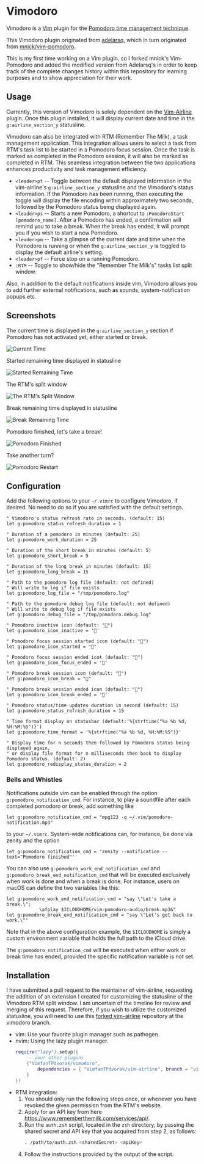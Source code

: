 Vimodoro
========

Vimodoro is a [Vim](http://www.vim.org) plugin for the [Pomodoro time management technique](http://www.pomodorotechnique.com/).

This Vimodoro plugin originated from [adelarsq](https://github.com/adelarsq/vim-pomodoro), which in turn originated
from [mnick/vim-pomodoro](https://github.com/mnick/vim-pomodoro).

This is my first time working on a Vim plugin, so I forked mnick's Vim-Pomodoro
and added the modified version from Adelarsq's in order to keep track of the
complete changes history within this repository for learning purposes and to
show appreciation for their work.

Usage
-----
Currently, this version of Vimodoro is solely dependent on the [Vim-Airline](https://github.com/vim-airline/vim-airline)
plugin. Once this plugin installed, it will display current date and time in the
`g:airline_section_y` statusline.

Vimodoro can also be integrated with RTM (Remember The Milk), a task management
application. This integration allows users to select a task from RTM's task list
to be started in a Pomodoro focus session. Once the task is marked as completed
in the Pomodoro session, it will also be marked as completed in RTM. This
seamless integration between the two applications enhances productivity and task
management efficiency.

* `<leader>pt` -- Toggle between the default displayed information in the
  vim-airline's `g:airline_section_y` statusline and the Vimodoro's status
  information. If the Pomodoro has been running, then executing the toggle will
  display the file encoding within approximately two seconds, followed by the
  Pomodoro status being displayed again.
* `<leader>ps` -- Starts a new Pomodoro, a shortcut to `:PomodoroStart
  [pomodoro_name]`.
    After a Pomodoro has ended, a confirmation will remind you to take a break.
    When the break has ended, it will prompt you if you wish to start a new
    Pomodoro.
* `<leader>pm` -- Take a glimpse of the current date and time when the Pomodoro
  is running or when the `g:airline_section_y` is toggled to display the default
  airline's setting.
* `<leader>pf` -- Force stop on a running Pomodoro.
* `:RTM` -- Toggle to show/hide the "Remember The Milk's" tasks list split window.

Also, in addition to the default notifications inside vim, Vimodoro allows
you to add further external notifications, such as sounds, system-notification
popups etc.

Screenshots
-----------
The current time is displayed in the `g:airline_section_y` section if Pomodoro
has not activated yet, either started or break.

![Current Time](img/ShowCurrentTime.png)

Started remaining time displayed in statusline

![Started Remaining Time](img/StartedRemainingTime.png)

The RTM's split window

![The RTM's Split Window](img/TheRTMSplitWindow.png)

Break remaining time displayed in statusline

![Break Remaining Time](img/BreakRemainingTime.png)

Pomodoro finished, let's take a break!

![Pomodoro Finished](img/LetsTakeABreak.png)

Take another turn?

![Pomodoro Restart](img/LetsGetBackToWork.png)

Configuration
-------------
Add the following options to your `~/.vimrc` to configure Vimodoro, if desired.
No need to do so if you are satisfied with the default settings.

    " Vimodoro's status refresh rate in seconds. (default: 15)
    let g:pomodoro_status_refresh_duration = 1

    " Duration of a pomodoro in minutes (default: 25)
    let g:pomodoro_work_duration = 25

    " Duration of the short break in minutes (default: 5)
    let g:pomodoro_short_break = 5

    " Duration of the long break in minutes (default: 15)
    let g:pomodoro_long_break = 15

    " Path to the pomodoro log file (default: not defined)
    " Will write to log if file exists
    let g:pomodoro_log_file = "/tmp/pomodoro.log"

    " Path to the pomodoro debug log file (default: not defined)
    " Will write to debug log if file exists
    let g:pomodoro_debug_file = "/tmp/pomodoro.debug.log"

    " Pomodoro inactive icon (default: "🤖")
    let g:pomodoro_icon_inactive = '🤖'

    " Pomodoro focus session started icon (default: "🍅")
    let g:pomodoro_icon_started = "🍅"

    " Pomodoro focus session ended icot (default: "🌭")
    let g:pomodoro_icon_focus_ended = '🌭'

    " Pomodoro break session icon (default: "🍕")
    let g:pomodoro_icon_break = "🍕"

    " Pomodoro break session ended icon (default: "🍏")
    let g:pomodoro_icon_break_ended = '🍏'

    " Pomodoro status/time updates duration in second (default: 15)
    let g:pomodoro_status_refresh_duration = 15

    " Time format display on statusbar (default:'%{strftime("%a %b %d, %H:%M:%S")}')
    let g:pomodoro_time_format = '%{strftime("%a %b %d, %H:%M:%S")}'

    " Display time for n seconds then followed by Pomodoro status being displayed again,
    " or display file format for n milliseconds then back to display Pomodoro status. (default: 2)
    let g:pomodoro_redisplay_status_duration = 2


### Bells and Whistles
Notifications outside vim can be enabled through the option `g:pomodoro_notification_cmd`.
For instance, to play a soundfile after each completed pomodoro or break, add something like

    let g:pomodoro_notification_cmd = "mpg123 -q ~/.vim/pomodoro-notification.mp3"

to your `~/.vimrc`. System-wide notifications can, for instance, be done via zenity and
the option

    let g:pomodoro_notification_cmd = 'zenity --notification --text="Pomodoro finished"''

You can also use `g:pomodoro_work_end_notification_cmd` and `g:pomodoro_break_end_notification_cmd`
that will be executed exclusively when work is done and when a break is done.  For instance,
users on macOS can define the two variables like this:

    let g:pomodoro_work_end_notification_cmd = "say \"Let's take a break.\";
                \afplay $ICLOUDHOME/vim-pomodoro-audio/break.mp3&"
    let g:pomodoro_break_end_notification_cmd = "say \"Let's get back to work.\""

Note that in the above configuration example, the `$ICLOUDHOME` is simply a
custom environment variable that holds the full path to the iCloud drive.

The `g:pomodoro_notification_cmd` will be executed when either work or break
time has ended, provided the specific notification variable is not set.

Installation
------------
I have submitted a pull request to the maintainer of vim-airline, requesting the
addition of an extension I created for customizing the statusline of the
Vimodoro RTM split window. I am uncertain of the timeline for review and merging
of this request. Therefore, if you wish to utilize the customized statusline,
you will need to use this [forked vim-airline](https://github.com/VimfanTPdvorak/vim-airline.git) repository at the vimodoro branch.

* vim: Use your favorite plugin manager such as pathogen.
* nvim: Using the lazy plugin manager.
    ```lua
    require("lazy").setup({
        -- your other plugins
        {"VimfanTPdvorak/vimodoro",
            dependencies = { "VimfanTPdvorak/vim-airline", branch = "vimodoro" }
        }
    })
    ```
* RTM integration:
    1. You should only run the following steps once, or whenever you have
       revoked the given permission from the RTM's website.
    2. Apply for an API key from here https://www.rememberthemilk.com/services/api/.
    3. Run the `auth.zsh` script, located in the `zsh` directory, by passing the
       shared secret and API key that you acquired from step 2, as follows:
        ```zsh
        . /path/to/auth.zsh <sharedSecret> <apiKey>
        ```
    4. Follow the instructions provided by the output of the script.
